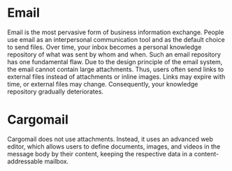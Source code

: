 # Email

Email is the most pervasive form of business information exchange. People use email as an interpersonal communication tool and as the default choice to send files. Over time, your inbox becomes a personal knowledge repository of what was sent by whom and when. Such an email repository has one fundamental flaw. Due to the design principle of the email system, the email cannot contain large attachments. Thus, users often send links to external files instead of attachments or inline images. Links may expire with time, or external files may change. Consequently, your knowledge repository gradually deteriorates.

# Cargomail

Cargomail does not use attachments. Instead, it uses an advanced web editor, which allows users to define documents, images, and videos in the message body by their content, keeping the respective data in a content-addressable mailbox.


